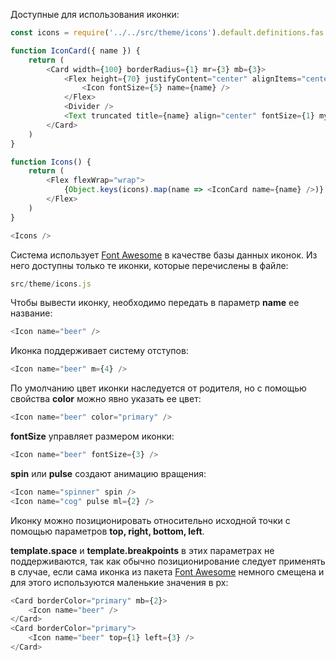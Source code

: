 Доступные для использования иконки:
```js noeditor
const icons = require('../../src/theme/icons').default.definitions.fas

function IconCard({ name }) {
    return (
        <Card width={100} borderRadius={1} mr={3} mb={3}>
            <Flex height={70} justifyContent="center" alignItems="center">
                <Icon fontSize={5} name={name} />
            </Flex>
            <Divider />
            <Text truncated title={name} align="center" fontSize={1} my={2} px={1}>{name}</Text>
        </Card>
    )
}

function Icons() {
    return (
        <Flex flexWrap="wrap">
            {Object.keys(icons).map(name => <IconCard name={name} />)}
        </Flex>
    )
}

<Icons />
```

Система использует [Font Awesome](https://fontawesome.com/icons?d=gallery&m=free) в качестве базы данных иконок. 
Из него доступны только те иконки, которые перечислены в файле:
```js static
src/theme/icons.js
```


Чтобы вывести иконку, необходимо передать в параметр **name** ее название:
```js 
<Icon name="beer" />
```

Иконка поддерживает систему отступов:
```js
<Icon name="beer" m={4} />
```

По умолчанию цвет иконки наследуется от родителя, но с помощью свойства **color** можно явно указать ее цвет:
```js
<Icon name="beer" color="primary" />
```

**fontSize** управляет размером иконки:
```js
<Icon name="beer" fontSize={3} />
```

**spin** или **pulse** создают анимацию вращения:
```js
<Icon name="spinner" spin />
<Icon name="cog" pulse ml={2} />
```

Иконку можно позиционировать относительно исходной точки с помощью параметров **top, right, bottom, left**. 

**template.space** и **template.breakpoints** в этих параметрах не поддерживаются, так как обычно позиционирование следует применять в случае, если сама иконка из пакета [Font Awesome](https://fontawesome.com/icons?d=gallery&m=free) немного смещена и для этого используются маленькие значения в px:
```js
<Card borderColor="primary" mb={2}>
    <Icon name="beer" />
</Card>
<Card borderColor="primary">
    <Icon name="beer" top={1} left={3} />
</Card>
```